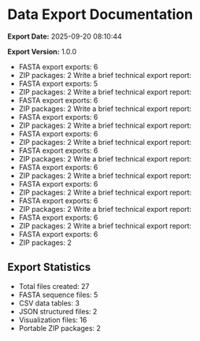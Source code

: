 # Data Export Documentation

**Export Date:** 2025-09-20 08:10:44

**Export Version:** 1.0.0

- FASTA export exports: 6
- ZIP packages: 2
Write a brief technical export report:
- FASTA export exports: 5
- ZIP packages: 2
Write a brief technical export report:
- FASTA export exports: 6
- ZIP packages: 2
Write a brief technical export report:
- FASTA export exports: 6
- ZIP packages: 2
Write a brief technical export report:
- FASTA export exports: 6
- ZIP packages: 2
Write a brief technical export report:
- FASTA export exports: 6
- ZIP packages: 2
Write a brief technical export report:
- FASTA export exports: 6
- ZIP packages: 2
Write a brief technical export report:
- FASTA export exports: 6
- ZIP packages: 2
Write a brief technical export report:
- FASTA export exports: 6
- ZIP packages: 2
Write a brief technical export report:
- FASTA export exports: 6
- ZIP packages: 2
Write a brief technical export report:
- FASTA export exports: 6
- ZIP packages: 2

## Export Statistics

- Total files created: 27
- FASTA sequence files: 5
- CSV data tables: 3
- JSON structured files: 2
- Visualization files: 16
- Portable ZIP packages: 2
